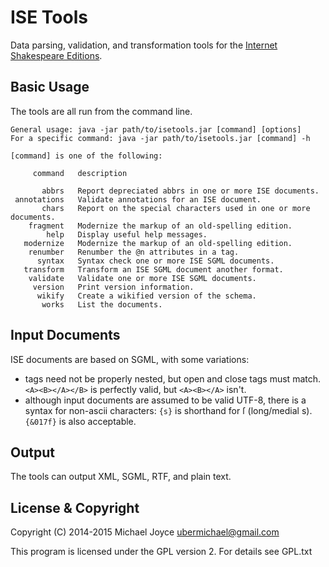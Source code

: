# ISE Tools

Data parsing, validation, and transformation tools for the [Internet Shakespeare 
Editions](http://internetshakespeare.uvic.ca).

## Basic Usage

The tools are all run from the command line.

```
General usage: java -jar path/to/isetools.jar [command] [options]
For a specific command: java -jar path/to/isetools.jar [command] -h

[command] is one of the following: 

     command   description

       abbrs   Report depreciated abbrs in one or more ISE documents.
 annotations   Validate annotations for an ISE document.
       chars   Report on the special characters used in one or more documents.
    fragment   Modernize the markup of an old-spelling edition.
        help   Display useful help messages.
   modernize   Modernize the markup of an old-spelling edition.
    renumber   Renumber the @n attributes in a tag.
      syntax   Syntax check one or more ISE SGML documents.
   transform   Transform an ISE SGML document another format.
    validate   Validate one or more ISE SGML documents.
     version   Print version information.
      wikify   Create a wikified version of the schema.
       works   List the documents.
```

## Input Documents

ISE documents are based on SGML, with some variations:

 * tags need not be properly nested, but open and close tags must match. `<A><B></A></B>` is perfectly valid, but `<A><B></A>` isn't.
 * although input documents are assumed to be valid UTF-8, there is a syntax for non-ascii characters: `{s}` is shorthand for ſ (long/medial s). `{&017f}` is also acceptable.

## Output

The tools can output XML, SGML, RTF, and plain text. 

## License & Copyright

Copyright (C) 2014-2015 Michael Joyce <ubermichael@gmail.com>

This program is licensed under the GPL version 2. For details see GPL.txt
